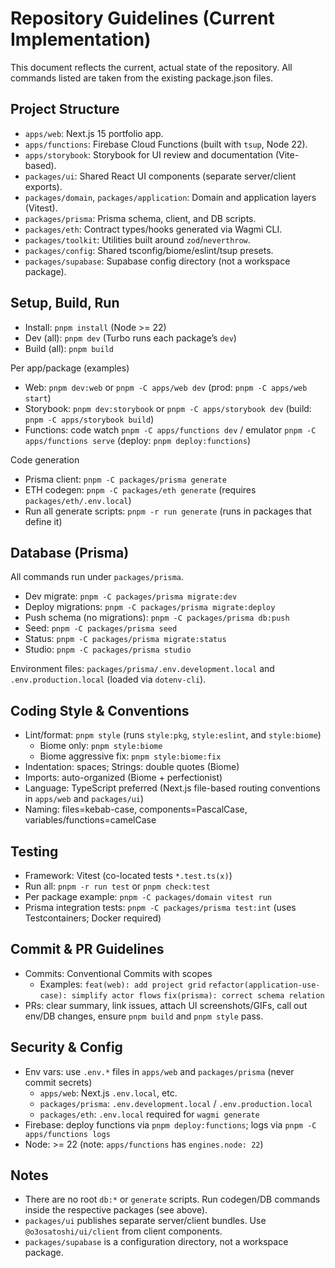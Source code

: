 # Repository Guidelines (Current Implementation)

This document reflects the current, actual state of the repository. All commands listed are taken from the existing package.json files.

## Project Structure
- `apps/web`: Next.js 15 portfolio app.
- `apps/functions`: Firebase Cloud Functions (built with `tsup`, Node 22).
- `apps/storybook`: Storybook for UI review and documentation (Vite-based).
- `packages/ui`: Shared React UI components (separate server/client exports).
- `packages/domain`, `packages/application`: Domain and application layers (Vitest).
- `packages/prisma`: Prisma schema, client, and DB scripts.
- `packages/eth`: Contract types/hooks generated via Wagmi CLI.
- `packages/toolkit`: Utilities built around `zod`/`neverthrow`.
- `packages/config`: Shared tsconfig/biome/eslint/tsup presets.
- `packages/supabase`: Supabase config directory (not a workspace package).

## Setup, Build, Run
- Install: `pnpm install` (Node >= 22)
- Dev (all): `pnpm dev` (Turbo runs each package’s `dev`)
- Build (all): `pnpm build`

Per app/package (examples)
- Web: `pnpm dev:web` or `pnpm -C apps/web dev` (prod: `pnpm -C apps/web start`)
- Storybook: `pnpm dev:storybook` or `pnpm -C apps/storybook dev` (build: `pnpm -C apps/storybook build`)
- Functions: code watch `pnpm -C apps/functions dev` / emulator `pnpm -C apps/functions serve` (deploy: `pnpm deploy:functions`)

Code generation
- Prisma client: `pnpm -C packages/prisma generate`
- ETH codegen: `pnpm -C packages/eth generate` (requires `packages/eth/.env.local`)
- Run all generate scripts: `pnpm -r run generate` (runs in packages that define it)

## Database (Prisma)
All commands run under `packages/prisma`.
- Dev migrate: `pnpm -C packages/prisma migrate:dev`
- Deploy migrations: `pnpm -C packages/prisma migrate:deploy`
- Push schema (no migrations): `pnpm -C packages/prisma db:push`
- Seed: `pnpm -C packages/prisma seed`
- Status: `pnpm -C packages/prisma migrate:status`
- Studio: `pnpm -C packages/prisma studio`

Environment files: `packages/prisma/.env.development.local` and `.env.production.local` (loaded via `dotenv-cli`).

## Coding Style & Conventions
- Lint/format: `pnpm style` (runs `style:pkg`, `style:eslint`, and `style:biome`)
  - Biome only: `pnpm style:biome`
  - Biome aggressive fix: `pnpm style:biome:fix`
- Indentation: spaces; Strings: double quotes (Biome)
- Imports: auto-organized (Biome + perfectionist)
- Language: TypeScript preferred (Next.js file-based routing conventions in `apps/web` and `packages/ui`)
- Naming: files=kebab-case, components=PascalCase, variables/functions=camelCase

## Testing
- Framework: Vitest (co-located tests `*.test.ts(x)`)
- Run all: `pnpm -r run test` or `pnpm check:test`
- Per package example: `pnpm -C packages/domain vitest run`
- Prisma integration tests: `pnpm -C packages/prisma test:int` (uses Testcontainers; Docker required)

## Commit & PR Guidelines
- Commits: Conventional Commits with scopes
  - Examples: `feat(web): add project grid`
             `refactor(application-use-case): simplify actor flows`
             `fix(prisma): correct schema relation`
- PRs: clear summary, link issues, attach UI screenshots/GIFs, call out env/DB changes, ensure `pnpm build` and `pnpm style` pass.

## Security & Config
- Env vars: use `.env.*` files in `apps/web` and `packages/prisma` (never commit secrets)
  - `apps/web`: Next.js `.env.local`, etc.
  - `packages/prisma`: `.env.development.local` / `.env.production.local`
  - `packages/eth`: `.env.local` required for `wagmi generate`
- Firebase: deploy functions via `pnpm deploy:functions`; logs via `pnpm -C apps/functions logs`
- Node: >= 22 (note: `apps/functions` has `engines.node: 22`)

## Notes
- There are no root `db:*` or `generate` scripts. Run codegen/DB commands inside the respective packages (see above).
- `packages/ui` publishes separate server/client bundles. Use `@o3osatoshi/ui/client` from client components.
- `packages/supabase` is a configuration directory, not a workspace package.
